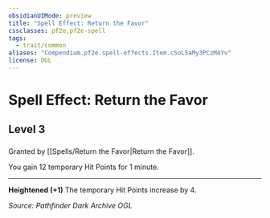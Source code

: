 ```yaml
---
obsidianUIMode: preview
title: "Spell Effect: Return the Favor"
cssclasses: pf2e,pf2e-spell
tags:
  - trait/common
aliases: "Compendium.pf2e.spell-effects.Item.cSoL5aMy3PCzM4Yv"
license: OGL
---
```

# Spell Effect: Return the Favor
## Level 3
### 






Granted by [[Spells/Return the Favor|Return the Favor]].

You gain 12 temporary Hit Points for 1 minute.

* * *

**Heightened (+1)** The temporary Hit Points increase by 4.

*Source: Pathfinder Dark Archive*
*OGL*